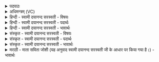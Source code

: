<details><summary>पदपाठः</summary>

इडे॑। आ। इ॒हि॒। अदि॑ते। आ। इ॒हि॒। काम्याः॑। आ। इ॒त॒। मयि॑ वः॒। का॒म॒धर॑ण॒मिति॑ काम॒ऽधर॑णम्। भू॒या॒त्। २७।
</details>

<details><summary>अधिमन्त्रम् (VC)</summary>

- अग्निर्देवता
- श्रुतबन्धुर्ऋषिः
- विराड् गायत्री
- षड्जः
</details>

<details><summary>हिन्दी - स्वामी दयानन्द सरस्वती - विषयः</summary>

फिर उस की प्रार्थना किसलिये करनी चाहिये, इस विषय का उपदेश अगले मन्त्र में किया है ॥
</details>

<details><summary>हिन्दी - स्वामी दयानन्द सरस्वती - पदार्थः</summary>

पदार्थान्वयभाषाः -  हे परमेश्वर ! आपकी कृपा से (इडे) यह पृथिवी मुझ को राज्य करने के लिये (एहि) अवश्य प्राप्त हो तथा (अदिते) सब सुखों को प्राप्त करनेवाली नाशरहित राजनीति (एहि) प्राप्त हो। इसी प्रकार हे मघवन् ! अपनी पृथिवी और राजनीति के द्वारा (काम्याः) इष्ट-इष्ट पदार्थ (एत) प्राप्त हों तथा (मयि) मेरे बीच में (वः) उन पदार्थों की (कामधरणम्) स्थिरता (भूयात्) यथावत् हो ॥२७॥
</details>

<details><summary>हिन्दी - स्वामी दयानन्द सरस्वती - भावार्थः</summary>

भावार्थभाषाः -  मनुष्यों को उत्तम-उत्तम पदार्थों की कामना निरन्तर करनी तथा उनकी प्राप्ति के लिये परमेश्वर की प्रार्थना और सदा पुरुषार्थ करना चाहिये। कोई मनुष्य अच्छी वा बुरी कामना के विना क्षणभर भी स्थित होने को समर्थ नहीं हो सकता, इससे सब मनुष्यों को अधर्मयुक्त व्यवहारों की कामना को छोड़कर धर्मयुक्त व्यवहारों की जितनी इच्छा बढ़ सके, उतनी बढ़ानी चाहिये ॥२७॥
</details>

<details><summary>संस्कृत - स्वामी दयानन्द सरस्वती - विषयः</summary>

पुनः स किमर्थः प्रार्थनीय इत्युपदिश्यते ॥
</details>

<details><summary>संस्कृत - स्वामी दयानन्द सरस्वती - पदार्थः</summary>

पदार्थान्वयभाषाः -  हे जगदीश्वर ! भवत्कृपयेडेयं पृथिवी मह्यं राज्यकरणायेहि समन्तात् प्राप्नुयात्। एवमदितिः सर्वसुखप्रापिका नाशरहिता राज्यनीतिरेहि प्राप्नुयात्। एवं हे भगवन् ! पृथिवीराज्यनीतिभ्यां मह्यं काम्याः पदार्था एत समन्तात् प्राप्नुवन्तु तथा मयि वस्तेषां काम्यानां पदार्थानां कामधरणं भूयात् ॥२७॥
</details>

<details><summary>संस्कृत - स्वामी दयानन्द सरस्वती - भावार्थः</summary>

भावार्थभाषाः -  मनुष्यैः काम्यानां पदार्थानां कामना सततं कार्या, तत्प्राप्तये जगदीश्वरस्य प्रार्थना पुरुषार्थश्च। नहि कश्चिदप्येकक्षणमपि कामान् विहाय स्थातुमर्हति, तस्मादधर्म्यव्यवहारात् कामनां निवर्त्य धर्म्ये व्यवहारे यावती वर्धयितुं शक्या तावती नित्यं वर्द्धनीयेति ॥२७॥
</details>

<details><summary>मराठी - माता सविता जोशी (यह अनुवाद स्वामी दयानन्द सरस्वती जी के आधार पर किया गया है।) - भावार्थः</summary>

भावार्थभाषाः -  माणसांनी सदैव उत्तम पदार्थांची कामना बाळगून त्यांच्या प्राप्तीसाठी परमेश्वराची प्रार्थना केली पाहिजे. त्याबरोबरच पुरुषार्थ करणेही आवश्यक आहे. कोणताही मनुष्य चांगली किंवा वाईट इच्छा बाळगल्याखेरीज क्षणभरही राहू शकत नाही. म्हणून सर्व माणसांनी अधर्मयुक्त व्यवहाराच्या इच्छेचा त्याग करून धर्मयुक्त व्यवहाराची इच्छा वृद्धिंगत केली पाहिजे.
</details>